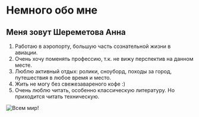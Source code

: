# Немного обо мне 
## Меня зовут Шереметова Анна
1. Работаю в аэропорту, большую часть сознательной жизни в авиации.
2. Очень хочу поменять профессию, т.к. не вижу перспектив на данном месте. 
3. Люблю активный отдых: ролики, сноуборд, походы за город, путешествия в любое время и место.
4. Жить не могу без свежезавареного кофе :)
5. Очень люблю читать, особенно классическую литературу. Но приходится читать техническую. 

![Всем мир!](https://i0.wp.com/sobiratelzvezd.ru/wp-content/uploads/2010/08/7baRu_-_555394.jpg?ssl=1)